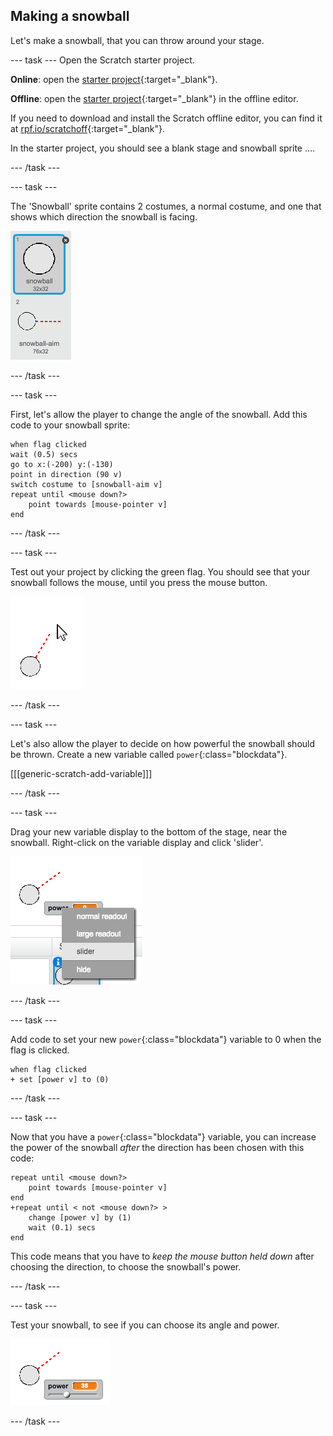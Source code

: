 ## Making a snowball

Let's make a snowball, that you can throw around your stage.

--- task ---
Open the Scratch starter project.

**Online**: open the [starter project](http://rpf.io/snowball-fight-on){:target="_blank"}.

**Offline**: open the [starter project](http://rpf.io/p/en/snowball-fight-go){:target="_blank"} in the offline editor.

If you need to download and install the Scratch offline editor, you can find it at [rpf.io/scratchoff](http://rpf.io/scratchoff){:target="_blank"}.

In the starter project, you should see a blank stage and snowball sprite ....

--- /task ---

--- task ---

The 'Snowball' sprite contains 2 costumes, a normal costume, and one that shows which direction the snowball is facing.

![snowball costumes](images/snow-costume.png)

--- /task ---

--- task ---

First, let's allow the player to change the angle of the snowball. Add this code to your snowball sprite:

```blocks
when flag clicked
wait (0.5) secs
go to x:(-200) y:(-130)
point in direction (90 v)
switch costume to [snowball-aim v]
repeat until <mouse down?>
	point towards [mouse-pointer v]
end
```

--- /task ---

--- task ---

Test out your project by clicking the green flag. You should see that your snowball follows the mouse, until you press the mouse button.

![snow ball aim sprite pointing at mouse pointed](images/snow-mouse.png)

--- /task ---

--- task ---

Let's also allow the player to decide on how powerful the snowball should be thrown. Create a new variable called `power`{:class="blockdata"}.

[[[generic-scratch-add-variable]]]

--- /task ---

--- task ---

Drag your new variable display to the bottom of the stage, near the snowball. Right-click on the variable display and click 'slider'.

![variable changed to slider](images/snow-slider.png)

--- /task ---

--- task ---

Add code to set your new `power`{:class="blockdata"} variable to 0 when the flag is clicked.

```blocks
when flag clicked
+ set [power v] to (0)
```

--- /task ---

--- task ---

Now that you have a `power`{:class="blockdata"} variable, you can increase the power of the snowball _after_ the direction has been chosen with this code:

```blocks
repeat until <mouse down?>
	point towards [mouse-pointer v]
end
+repeat until < not <mouse down?> >
	change [power v] by (1)
	wait (0.1) secs
end
```

This code means that you have to _keep the mouse button held down_ after choosing the direction, to choose the snowball's power.

--- /task ---

--- task ---

Test your snowball, to see if you can choose its angle and power.

![power variable at 35 next to snowball aim](images/snow-test.png)

--- /task ---
